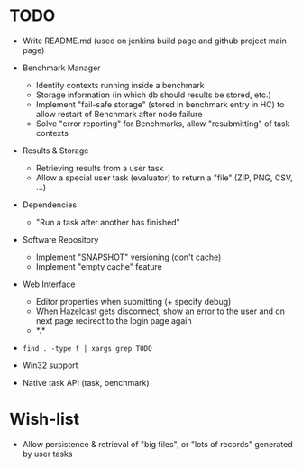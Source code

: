 # TODO

* Write README.md (used on jenkins build page and github project main page)

* Benchmark Manager
    * Identify contexts running inside a benchmark
    * Storage information (in which db should results be stored, etc.)
	* Implement "fail-safe storage" (stored in benchmark entry in HC) to allow
      restart of Benchmark after node failure
    * Solve "error reporting" for Benchmarks, allow "resubmitting" of task contexts
* Results & Storage
	* Retrieving results from a user task
	* Allow a special user task (evaluator) to return a "file" (ZIP, PNG, CSV, ...)
* Dependencies
	* "Run a task after another has finished"
* Software Repository
	* Implement "SNAPSHOT" versioning (don't cache)
	* Implement "empty cache" feature
* Web Interface
	* Editor properties when submitting (+ specify debug)
	* When Hazelcast gets disconnect, show an error to the user and on next page
	  redirect to the login page again
	* \*.\*
* `find . -type f | xargs grep TODO`


* Win32 support
* Native task API (task, benchmark)


# Wish-list
* Allow persistence & retrieval of "big files", or "lots of records" generated by user tasks
